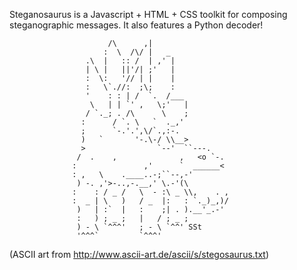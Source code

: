 Steganosaurus is a Javascript + HTML + CSS toolkit for composing steganographic
messages. It also features a Python decoder!

```
                      /\      ,|
                     :  \  /\/ |   _
                 .\  |   :: /  | ,' |
                 | \ |   ||'/| ;'   |
                 :  \:   '// | |    |
                 :   \`.//:  ;\;    :
                 '    : : | /  `.  /___
                  \   | | `' ,   \;'   |
                 / `._; . /\      \    ;
                :      / `. \   `  ._,'
                ;      `-.'.',\/`.,:-.
                )   `       '-.\-/ \\__>
                >                `--'  ``---.
               /  .    ,              ,   <o `-.
              :               ,'      `  ______<
              : ,   \    .____..-;``--,-'
               ) -. ,'>-..,-.__,' \.-'(\
              :    : / _ /   \  - :\ _ \\,    . ,
              :  _ | \   )   / _  |:   : `._)_,)/
               )   | :`  |   :    ;| . ).__'_.-'
               :   ) ; _ ;   |   / ; _ ;
               ) - \ `^^^'   ; - \ `^^' SSt
               '^^^`         `^^^'
```

(ASCII art from http://www.ascii-art.de/ascii/s/stegosaurus.txt)
